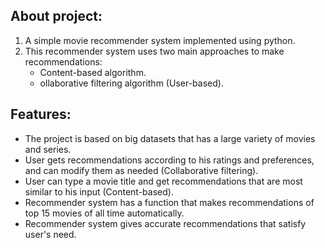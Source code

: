 About project:
-
1. A simple movie recommender system implemented using python.
2. This recommender system uses two main approaches to make recommendations:  
   - Content-based algorithm.
   - ollaborative filtering algorithm (User-based).

Features:
-
- The project is based on big datasets that has a large variety of movies and series.
- User gets recommendations according to his ratings and preferences, and can modify them as needed (Collaborative filtering).
- User can type a movie title and get recommendations that are most similar to his input (Content-based).
- Recommender system has a function that makes recommendations of top 15 movies of all time automatically.
- Recommender system gives accurate recommendations that satisfy user's need.
